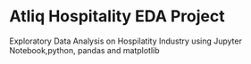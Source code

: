 # Atliq Hospitality EDA Project
Exploratory Data Analysis on Hospilatity Industry using Jupyter Notebook,python, pandas and matplotlib
